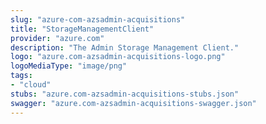 ```yaml
---
slug: "azure-com-azsadmin-acquisitions"
title: "StorageManagementClient"
provider: "azure.com"
description: "The Admin Storage Management Client."
logo: "azure.com-azsadmin-acquisitions-logo.png"
logoMediaType: "image/png"
tags:
- "cloud"
stubs: "azure.com-azsadmin-acquisitions-stubs.json"
swagger: "azure.com-azsadmin-acquisitions-swagger.json"
---
```

